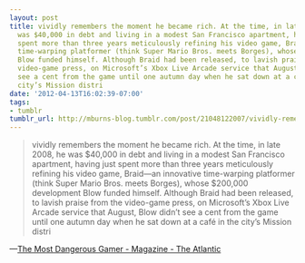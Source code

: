 ```yaml
---
layout: post
title: vividly remembers the moment he became rich. At the time, in late 2008, he
  was $40,000 in debt and living in a modest San Francisco apartment, having just
  spent more than three years meticulously refining his video game, Braid—an innovative
  time-warping platformer (think Super Mario Bros. meets Borges), whose $200,000 development
  Blow funded himself. Although Braid had been released, to lavish praise from the
  video-game press, on Microsoft’s Xbox Live Arcade service that August, Blow didn’t
  see a cent from the game until one autumn day when he sat down at a café in the
  city’s Mission distri
date: '2012-04-13T16:02:39-07:00'
tags:
- tumblr
tumblr_url: http://mburns-blog.tumblr.com/post/21048122007/vividly-remembers-the-moment-he-became-rich-at
---
```

<blockquote>vividly remembers the moment he became rich. At the time, in late 2008, he was $40,000 in debt and living in a modest San Francisco apartment, having just spent more than three years meticulously refining his video game, Braid—an innovative time-warping platformer (think Super Mario Bros. meets Borges), whose $200,000 development Blow funded himself. Although Braid had been released, to lavish praise from the video-game press, on Microsoft’s Xbox Live Arcade service that August, Blow didn’t see a cent from the game until one autumn day when he sat down at a café in the city’s Mission distri</blockquote>&#8212;<a href="http://www.theatlantic.com/magazine/archive/2012/05/the-most-dangerous-gamer/8928/">The Most Dangerous Gamer - Magazine - The Atlantic</a>
